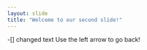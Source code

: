 ```yaml
---
layout: slide
title: "Welcome to our second slide!"
---
```

-[] changed text
Use the left arrow to go back!

